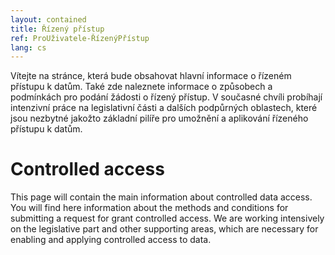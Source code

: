 ```yaml
---
layout: contained
title: Řízený přístup
ref: ProUživatele-ŘízenýPřístup
lang: cs
---
```


Vítejte na stránce, která bude obsahovat hlavní informace o řízeném přístupu k datům.
Také zde naleznete informace o způsobech a podmínkách pro podání žádosti o řízený přístup.
V současné chvíli probíhají intenzivní práce na legislativní části a dalších podpůrných oblastech, které jsou nezbytné jakožto základní pilíře pro umožnění a aplikování řízeného přístupu k datům.

# Controlled access

This page will contain the main information about controlled data access.
You will find here information about the methods and conditions for submitting a request for grant controlled access.
We are working intensively on the legislative part and other supporting areas, which are necessary for enabling and applying controlled access to data.